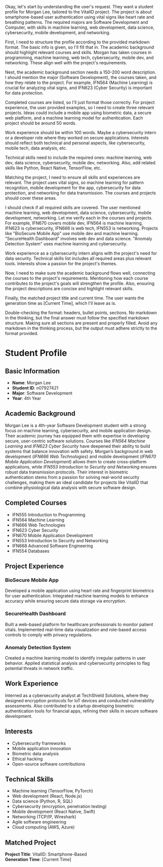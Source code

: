 <think>
Okay, let's start by understanding the user's request. They want a student profile for Morgan Lee, tailored to the VitalID project. The project is about smartphone-based user authentication using vital signs like heart rate and breathing patterns. The required majors are Software Development and Computer, with skills in machine learning, web development, data science, cybersecurity, mobile development, and networking.

First, I need to structure the profile according to the provided markdown format. The basic info is given, so I'll fill that in. The academic background should highlight relevant courses and skills. Morgan has taken courses in programming, machine learning, web tech, cybersecurity, mobile dev, and networking. These align well with the project's requirements.

Next, the academic background section needs a 150-200 word description. I should mention the major (Software Development), the courses taken, and how they relate to the project. For example, IFN564 (Machine Learning) is crucial for analyzing vital signs, and IFN623 (Cyber Security) is important for data protection.

Completed courses are listed, so I'll just format those correctly. For project experience, the user provided examples, so I need to create three relevant projects. Ideas could include a mobile app using biometric data, a secure web platform, and a machine learning model for authentication. Each project should be around 50 words.

Work experience should be within 100 words. Maybe a cybersecurity intern or a developer role where they worked on secure applications. Interests should reflect both technical and personal aspects, like cybersecurity, mobile tech, data analysis, etc.

Technical skills need to include the required ones: machine learning, web dev, data science, cybersecurity, mobile dev, networking. Also, add related skills like Python, React Native, TensorFlow, etc.

Matching the project, I need to ensure all skills and experiences are relevant. The project uses vital signs, so machine learning for pattern recognition, mobile development for the app, cybersecurity for data protection, and networking for data transmission. The courses and projects should cover these areas.

I should check if all required skills are covered. The user mentioned machine learning, web development, data science, cybersecurity, mobile development, networking. Let me verify each in the courses and projects. For example, IFN670 covers mobile dev, IFN564 is machine learning, IFN623 is cybersecurity, IFN666 is web tech, IFN553 is networking. Projects like "BioSecure Mobile App" use mobile dev and machine learning. "SecureHealth Dashboard" involves web dev and data science. "Anomaly Detection System" uses machine learning and cybersecurity.

Work experience as a cybersecurity intern aligns with the project's need for data security. Technical skills list includes all required areas plus relevant tools. Interests show a passion for the project's themes.

Now, I need to make sure the academic background flows well, connecting the courses to the project's requirements. Mentioning how each course contributes to the project's goals will strengthen the profile. Also, ensuring the project descriptions are concise and highlight relevant skills.

Finally, the matched project title and current time. The user wants the generation time as [Current Time], which I'll leave as is.

Double-checking the format: headers, bullet points, sections. No markdown in the thinking, but the final answer must follow the specified markdown structure. Making sure all sections are present and properly filled. Avoid any markdown in the thinking process, but the output must adhere strictly to the format provided.
</think>

# Student Profile

## Basic Information
- **Name**: Morgan Lee  
- **Student ID**: n07927421  
- **Major**: Software Development  
- **Year**: 4th Year  

## Academic Background  
Morgan Lee is a 4th-year Software Development student with a strong focus on machine learning, cybersecurity, and mobile application design. Their academic journey has equipped them with expertise in developing secure, user-centric software solutions. Courses like *IFN564 Machine Learning* and *IFN623 Cyber Security* have deepened their ability to build systems that balance innovation with safety. Morgan’s background in web development (*IFN666 Web Technologies*) and mobile development (*IFN670 Mobile Application Development*) allows them to create cross-platform applications, while *IFN553 Introduction to Security and Networking* ensures robust data transmission protocols. Their interest in biometric authentication stems from a passion for solving real-world security challenges, making them an ideal candidate for projects like VitalID that combine physiological data analysis with secure software design.  

## Completed Courses  
- IFN555 Introduction to Programming  
- IFN564 Machine Learning  
- IFN666 Web Technologies  
- IFN623 Cyber Security  
- IFN670 Mobile Application Development  
- IFN553 Introduction to Security and Networking  
- IFN668 Advanced Software Engineering  
- IFN554 Databases  

## Project Experience  
### BioSecure Mobile App  
Developed a mobile application using heart rate and fingerprint biometrics for user authentication. Integrated machine learning models to enhance accuracy while ensuring secure data storage via encryption.  

### SecureHealth Dashboard  
Built a web-based platform for healthcare professionals to monitor patient vitals. Implemented real-time data visualization and role-based access controls to comply with privacy regulations.  

### Anomaly Detection System  
Created a machine learning model to identify irregular patterns in user behavior. Applied statistical analysis and cybersecurity principles to flag potential threats in network traffic.  

## Work Experience  
Interned as a cybersecurity analyst at TechShield Solutions, where they designed encryption protocols for IoT devices and conducted vulnerability assessments. Also contributed to a startup developing biometric authentication tools for financial apps, refining their skills in secure software development.  

## Interests  
- Cybersecurity frameworks  
- Mobile application innovation  
- Biometric data analysis  
- Ethical hacking  
- Open-source software contributions  

## Technical Skills  
- Machine learning (TensorFlow, PyTorch)  
- Web development (React, Node.js)  
- Data science (Python, R, SQL)  
- Cybersecurity (encryption, penetration testing)  
- Mobile development (React Native, Swift)  
- Networking (TCP/IP, Wireshark)  
- Agile software engineering  
- Cloud computing (AWS, Azure)  

## Matched Project  
**Project Title**: VitalID: Smartphone-Based  
**Generation Time**: [Current Time]